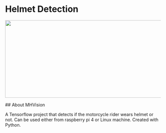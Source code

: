 # Helmet Detection

<p align="center">
  <img width="1000" height="250" src="https://user-images.githubusercontent.com/36128807/145787802-6488657f-0974-4acc-8db7-d5546906b40a.png">
</p>
## About MHVision

A Tensorflow project that detects if the motorcycle rider wears helmet or not. Can be used either from raspberry pi 4 or Linux machine. Created with Python.
